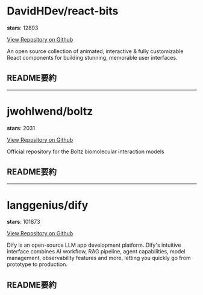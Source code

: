 
# DavidHDev/react-bits

**stars**: 12893

[View Repository on Github](https://github.com/DavidHDev/react-bits)

An open source collection of animated, interactive & fully customizable React components for building stunning, memorable user interfaces.

## README要約


---

# jwohlwend/boltz

**stars**: 2031

[View Repository on Github](https://github.com/jwohlwend/boltz)

Official repository for the Boltz biomolecular interaction models

## README要約


---

# langgenius/dify

**stars**: 101873

[View Repository on Github](https://github.com/langgenius/dify)

Dify is an open-source LLM app development platform. Dify's intuitive interface combines AI workflow, RAG pipeline, agent capabilities, model management, observability features and more, letting you quickly go from prototype to production.

## README要約

